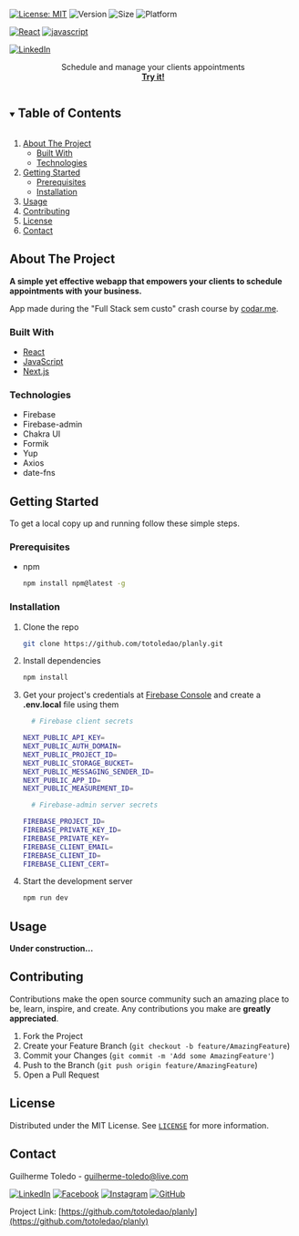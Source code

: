 [![License: MIT][license-shield]][license-url]
![Version](https://img.shields.io/badge/version-0.1.0-6bd4a7)
![Size](https://github-size-badge.herokuapp.com/totoledao/planly.svg)
![Platform](https://img.shields.io/badge/platform-Web-7F00FF)

[![React][react-shield]][react-url]
[![javascript][javascript-shield]][javascript-url]

[![LinkedIn][linkedin-shield]][linkedin-url]


<!-- PROJECT LOGO -->
<!-- <br> -->
<p align="center">
  <!-- <a href="https://planly.vercel.app/">
    <img src="readmeAssets/planlyalt="planly Logo" width="200">
  </a> -->

  <p align="center">
    Schedule and manage your clients appointments
    <br>
    <a href="https://planly.vercel.app/"><strong>Try it!</strong></a>    
  </p>
</p>



<!-- TABLE OF CONTENTS -->
<details open="open">
  <summary><h2 style="display: inline-block">Table of Contents</h2></summary>
  <ol>
    <li>
      <a href="#about-the-project">About The Project</a>
      <ul>
        <li><a href="#built-with">Built With</a></li>
        <li><a href="#technologies">Technologies</a></li>
      </ul>
    </li>
    <li>
      <a href="#getting-started">Getting Started</a>
      <ul>
        <li><a href="#prerequisites">Prerequisites</a></li>
        <li><a href="#installation">Installation</a></li>
      </ul>
    </li>    
    <li><a href="#usage">Usage</a></li>
    <li><a href="#contributing">Contributing</a></li>
    <li><a href="#license">License</a></li>
    <li><a href="#contact">Contact</a></li>    
  </ol>
</details>



<!-- ABOUT THE PROJECT -->
## About The Project

<!-- ![planlyAssets/Home.jpg) -->

**A simple yet effective webapp that empowers your clients to schedule appointments with your business.**

App made during the "Full Stack sem custo" 
crash course by [codar.me](https://codar.me/).
<br>



### Built With

* [React][react-url]
* [JavaScript][javascript-url]
* [Next.js](https://nextjs.org/)

### Technologies
* Firebase
* Firebase-admin
* Chakra UI
* Formik
* Yup
* Axios
* date-fns

<!-- GETTING STARTED -->
## Getting Started

To get a local copy up and running follow these simple steps.

### Prerequisites

* npm
  ```sh
  npm install npm@latest -g
  ```

### Installation

1. Clone the repo
   ```sh
   git clone https://github.com/totoledao/planly.git
   ```
2. Install dependencies
   ```sh
   npm install
   ```
3. Get your project's credentials at [Firebase Console](https://console.firebase.google.com/) and create a **.env.local** file using them
    ```sh
      # Firebase client secrets

    NEXT_PUBLIC_API_KEY=
    NEXT_PUBLIC_AUTH_DOMAIN=
    NEXT_PUBLIC_PROJECT_ID=
    NEXT_PUBLIC_STORAGE_BUCKET=
    NEXT_PUBLIC_MESSAGING_SENDER_ID=
    NEXT_PUBLIC_APP_ID=
    NEXT_PUBLIC_MEASUREMENT_ID=

      # Firebase-admin server secrets

    FIREBASE_PROJECT_ID=
    FIREBASE_PRIVATE_KEY_ID=
    FIREBASE_PRIVATE_KEY=
    FIREBASE_CLIENT_EMAIL=
    FIREBASE_CLIENT_ID=
    FIREBASE_CLIENT_CERT=
    ```
4. Start the development server
   ```sh
   npm run dev
   ```

<!-- USAGE EXAMPLES -->
## Usage

**Under construction...**

<!-- <img src="readmeAssets/1%20Login.jpg" alt="Logo" width="250"> -->

<!-- CONTRIBUTING -->
## Contributing

Contributions make the open source community such an amazing place to be, learn, inspire, and create. Any contributions you make are **greatly appreciated**.

1. Fork the Project
2. Create your Feature Branch (`git checkout -b feature/AmazingFeature`)
3. Commit your Changes (`git commit -m 'Add some AmazingFeature'`)
4. Push to the Branch (`git push origin feature/AmazingFeature`)
5. Open a Pull Request

<!-- LICENSE -->
## License

Distributed under the MIT License. See [`LICENSE`][license-url] for more information.



<!-- CONTACT -->
## Contact

Guilherme Toledo - guilherme-toledo@live.com

[![LinkedIn](https://img.shields.io/badge/LinkedIn-0077B5?style=for-the-badge&logo=linkedin&logoColor=white)](https://www.linkedin.com/in/guilhermemtoledo/)
[![Facebook](https://img.shields.io/badge/Facebook-1877F2?style=for-the-badge&logo=facebook&logoColor=white)](https://www.facebook.com/totoledao)
[![Instagram](https://img.shields.io/badge/Instagram-E4405F?style=for-the-badge&logo=instagram&logoColor=white)](https://www.instagram.com/totoledao)
[![GitHub](https://img.shields.io/badge/GitHub-100000?style=for-the-badge&logo=github&logoColor=whit)](https://www.github.com/totoledao)


Project Link: [https://github.com/totoledao/planly](https://github.com/totoledao/planly)

<!-- MARKDOWN LINKS & IMAGES -->
<!-- https://www.markdownguide.org/basic-syntax/#reference-style-links -->

[license-shield]: https://img.shields.io/badge/License-MIT-blue.svg
[license-url]: https://github.com/totoledao/planly/blob/main/MIT-LICENSE.txt
[linkedin-shield]: https://img.shields.io/badge/-LinkedIn-black.svg?style=for-the-badge&logo=linkedin&colorB=0e76a8
[linkedin-url]: http://www.linkedin.com/in/guilhermemtoledo

[react-shield]:https://img.shields.io/badge/React-20232A?style=for-the-badge&logo=react&logoColor=61DAFB

[react-url]: https://reactjs.org/

[javascript-shield]: https://img.shields.io/badge/javascript-%23323330.svg?style=for-the-badge&logo=javascript&logoColor=%23F7DF1E
[javascript-url]: https://www.javascript.com/